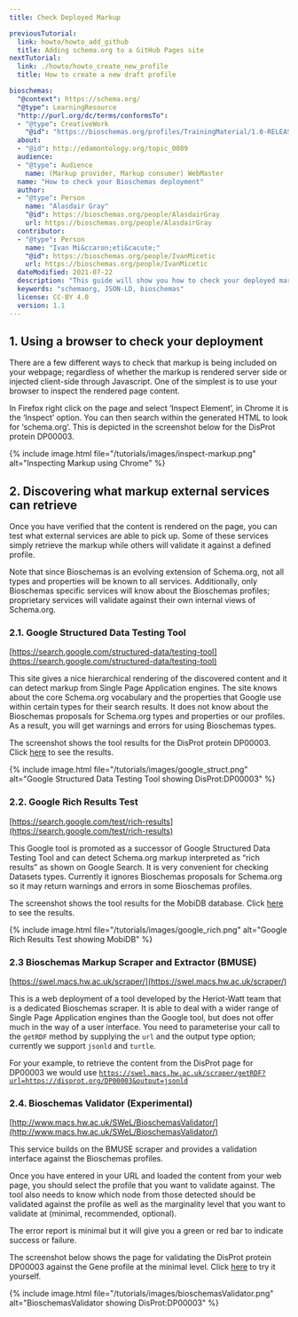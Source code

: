 ```yaml
---
title: Check Deployed Markup

previousTutorial:
  link: howto/howto_add_github
  title: Adding schema.org to a GitHub Pages site
nextTutorial:
  link: ./howto/howto_create_new_profile
  title: How to create a new draft profile

bioschemas:
  "@context": https://schema.org/
  "@type": LearningResource
  "http://purl.org/dc/terms/conformsTo":
  - "@type": CreativeWork
    "@id": "https://bioschemas.org/profiles/TrainingMaterial/1.0-RELEASE"
  about:
  - "@id": http://edamontology.org/topic_0089
  audience:
  - "@type": Audience
    name: (Markup provider, Markup consumer) WebMaster
  name: "How to check your Bioschemas deployment"
  author:
  - "@type": Person
    name: "Alasdair Gray"
    "@id": https://bioschemas.org/people/AlasdairGray
    url: https://bioschemas.org/people/AlasdairGray
  contributor:
  - "@type": Person
    name: "Ivan Mi&ccaron;eti&cacute;"
    "@id": https://bioschemas.org/people/IvanMicetic
    url: https://bioschemas.org/people/IvanMicetic
  dateModified: 2021-07-22    
  description: "This guide will show you how to check your deployed markup, both locally and what is retrieved by external services."
  keywords: "schemaorg, JSON-LD, bioschemas"
  license: CC-BY 4.0
  version: 1.1
---
```


## 1. Using a browser to check your deployment

There are a few different ways to check that markup is being included on your webpage; regardless of whether the markup is rendered server side or injected client-side through Javascript. One of the simplest is to use your browser to inspect the rendered page content.

In Firefox right click on the page and select ‘Inspect Element’, in Chrome it is the ‘Inspect’ option. You can then search within the generated HTML to look for ‘schema.org’. This is depicted in the screenshot below for the DisProt protein DP00003.

{% include image.html file="/tutorials/images/inspect-markup.png" alt="Inspecting Markup using Chrome" %}

## 2. Discovering what markup external services can retrieve

Once you have verified that the content is rendered on the page, you can test what external services are able to pick up. Some of these services simply retrieve the markup while others will validate it against a defined profile.

Note that since Bioschemas is an evolving extension of Schema.org, not all types and properties will be known to all services. Additionally, only Bioschemas specific services will know about the Bioschemas profiles; proprietary services will validate against their own internal views of Schema.org.

### 2.1. Google Structured Data Testing Tool

[https://search.google.com/structured-data/testing-tool](https://search.google.com/structured-data/testing-tool)

This site gives a nice hierarchical rendering of the discovered content and it can detect markup from Single Page Application engines. The site knows about the core Schema.org vocabulary and the properties that Google use within certain types for their search results. It does not know about the Bioschemas proposals for Schema.org types and properties or our profiles. As a result, you will get warnings and errors for using Bioschemas types.

The screenshot shows the tool results for the DisProt protein DP00003. Click [here](https://search.google.com/structured-data/testing-tool#url=https%3A%2F%2Fdisprot.org%2FDP00003) to see the results.

{% include image.html file="/tutorials/images/google_struct.png" alt="Google Structured Data Testing Tool showing DisProt:DP00003" %}

### 2.2. Google Rich Results Test

[https://search.google.com/test/rich-results](https://search.google.com/test/rich-results)

This Google tool is promoted as a successor of Google Structured Data Testing Tool and can detect Schema.org markup interpreted as “rich results” as shown on Google Search. It is very convenient for checking Datasets types. Currently it ignores Bioschemas proposals for Schema.org so it may return warnings and errors in some Bioschemas profiles.

The screenshot shows the tool results for the MobiDB database. Click [here](https://search.google.com/test/rich-results?url=https%3A%2F%2Fmobidb.org) to see the results.

{% include image.html file="/tutorials/images/google_rich.png" alt="Google Rich Results Test showing MobiDB" %}

### 2.3 Bioschemas Markup  Scraper and Extractor (BMUSE)

[https://swel.macs.hw.ac.uk/scraper/](https://swel.macs.hw.ac.uk/scraper/)

This is a web deployment of a tool developed by the Heriot-Watt team that is a dedicated Bioschemas scraper. It is able to deal with a wider range of Single Page Application engines than the Google tool, but does not offer much in the way of a user interface. You need to parameterise your call to the `getRDF` method by supplying the `url` and the output type option; currently we support `jsonld` and `turtle`.

For your example, to retrieve the content from the DisProt page for DP00003 we would use
[`https://swel.macs.hw.ac.uk/scraper/getRDF?url=https://disprot.org/DP00003&output=jsonld`](https://swel.macs.hw.ac.uk/scraper//getRDF?url=https://disprot.org/DP00003&output=jsonld)

### 2.4. Bioschemas Validator (Experimental)

[http://www.macs.hw.ac.uk/SWeL/BioschemasValidator/](http://www.macs.hw.ac.uk/SWeL/BioschemasValidator/)

This service builds on the BMUSE scraper and provides a validation interface against the Bioschemas profiles.

Once you have entered in your URL and loaded the content from your web page, you should select the profile that you want to validate against. The tool also needs to know which node from those detected should be validated against the profile as well as the marginality level that you want to validate at (minimal, recommended, optional).

The error report is minimal but it will give you a green or red bar to indicate success or failure.

The screenshot below shows the page for validating the DisProt protein DP00003 against the Gene profile at the minimal level. Click [here](http://www.macs.hw.ac.uk/SWeL/BioschemasValidator/?url=https://disprot.org/DP00003) to try it yourself.

{% include image.html file="/tutorials/images/bioschemasValidator.png" alt="BioschemasValidator showing DisProt:DP00003" %}

